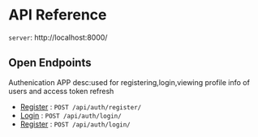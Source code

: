 # API Reference

`server`: http://localhost:8000/

## Open Endpoints

Authenication APP desc:used for registering,login,viewing profile info of users and access token refresh

* [Register](docs/auth/register.md) : `POST /api/auth/register/`
* [Login](docs/auth/login.md) : `POST /api/auth/login/`
* [Register](docs/auth/register.md) : `POST /api/auth/login/`


<!-- ## Endpoints that require Authentication

Closed endpoints require a valid Bearer Token to be included in the header of the request. 
A Token can be acquired from the Login view above.

### Current User related

Each endpoint manipulates or displays information related to the User whose
Token is provided with the request:

* [Show info](user/get.md) : `GET /api/user/`
* [Update info](user/put.md) : `PUT /api/user/`

### Account related

Endpoints for viewing and manipulating the Accounts that the Authenticated User
has permissions to access.

* [Show Accessible Accounts](accounts/get.md) : `GET /api/accounts/`
* [Create Account](accounts/post.md) : `POST /api/accounts/`
* [Show An Account](accounts/pk/get.md) : `GET /api/accounts/:pk/`
* [Update An Account](accounts/pk/put.md) : `PUT /api/accounts/:pk/`
* [Delete An Account](accounts/pk/delete.md) : `DELETE /api/accounts/:pk/` -->
